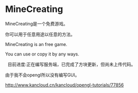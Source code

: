 ﻿# MineCreating
MineCreating是一个免费游戏。

你可以用于任意用途以任意的方法。

MineCreating is an free game.

You can use or copy it by any ways.

 
目前进度:正在编写服务端，已完成了方块更新，但尚未上传代码。

由于我不会opengl所以没有编写GUI。

http://www.kancloud.cn/kancloud/opengl-tutorials/77856
